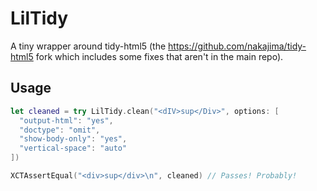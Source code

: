 # LilTidy

A tiny wrapper around tidy-html5 (the https://github.com/nakajima/tidy-html5 fork which includes some fixes that aren't in the main repo).

## Usage

```swift
let cleaned = try LilTidy.clean("<dIV>sup</Div>", options: [
  "output-html": "yes",
  "doctype": "omit",
  "show-body-only": "yes",
  "vertical-space": "auto"
])

XCTAssertEqual("<div>sup</div>\n", cleaned) // Passes! Probably!
```
